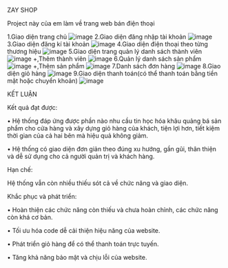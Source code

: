 ZAY SHOP

Project này của em làm về trang web bán điện thoại

1.Giao diện trang chủ
![image](https://github.com/tienanhlv/ProjectPrj301/assets/163879750/3c02021a-3542-4c0d-b29b-5802e49e587d)
2.Giao diện đăng nhập tài khoản
![image](https://github.com/tienanhlv/ProjectPrj301/assets/163879750/e8b1c7ef-779f-43c1-83bc-a6cc627951d6)
3.Giao diện đăng kí tài khoản
![image](https://github.com/tienanhlv/ProjectPrj301/assets/163879750/47f90fae-9433-49a4-a276-c0ea2ce0a296)
4.Giao diện điện thoại theo từng thương hiệu
![image](https://github.com/tienanhlv/ProjectPrj301/assets/163879750/bd6eb48a-bc89-4e97-92f4-6aafd99cb276)
5.Giao diện trang quản lý danh sách thành viên
![image](https://github.com/tienanhlv/ProjectPrj301/assets/163879750/e9d2a123-c8d3-48f9-af4f-cc3c3c8b3635)
+,Thêm thành viên
![image](https://github.com/tienanhlv/ProjectPrj301/assets/163879750/800f3af4-5fff-4261-9b81-5097eb37d645)
6.Quản lý danh sách sản phẩm
![image](https://github.com/tienanhlv/ProjectPrj301/assets/163879750/7f50f91c-bef6-4cb4-b3db-355e94359933)
+,Thêm sản phẩm 
![image](https://github.com/tienanhlv/ProjectPrj301/assets/163879750/b1d0047b-35cc-4bd2-89d9-7286afe79531)
7.Danh sách đơn hàng
![image](https://github.com/tienanhlv/ProjectPrj301/assets/163879750/e643a242-e51d-4b3c-a3a5-51690119edb8)
8.Giao diện giỏ hảng
![image](https://github.com/tienanhlv/ProjectPrj301/assets/163879750/6f58a540-a209-42a7-8d45-3da0bc64c03e)
9.Giao diện thanh toán(có thể thanh toán bằng tiền mặt hoặc chuyển khoản)
![image](https://github.com/tienanhlv/ProjectPrj301/assets/163879750/f4b63ac0-3645-4183-a2e4-63920adf9bc7)

KẾT LUẬN

Kết quả đạt được:

•	Hệ thống đáp ứng được phần nào nhu cầu tin học hóa khâu quảng bá sản phẩm cho cửa hàng và xây dựng giỏ hàng của khách, tiện lợi hơn, tiết kiệm thời gian của cả hai bên mà hiệu quả không giảm.

•	Hệ thống có giao diện đơn giản theo đúng xu hướng, gần gũi, thân thiện và dễ sử dụng cho cả người quản trị và khách hàng.

Hạn chế:

Hệ thống vẫn còn nhiều thiếu sót cả về chức năng và giao diện.

Khắc phục và phát triển:

•	Hoàn thiện các chức năng còn thiếu và chưa hoàn chỉnh, các chức năng còn khá cơ bản.

•	Tối ưu hóa code dễ cải thiện hiệu năng của website.

•	Phát triển giỏ hàng để có thể thanh toán trực tuyến.

•	Tăng khả năng bảo mật và chịu lỗi của website.













